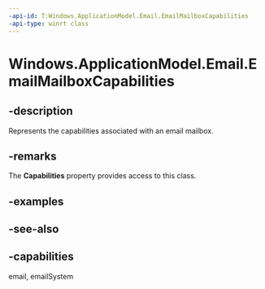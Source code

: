 ```yaml
---
-api-id: T:Windows.ApplicationModel.Email.EmailMailboxCapabilities
-api-type: winrt class
---
```


<!-- Class syntax.
public class EmailMailboxCapabilities : Windows.ApplicationModel.Email.IEmailMailboxCapabilities, Windows.ApplicationModel.Email.IEmailMailboxCapabilities2, Windows.ApplicationModel.Email.IEmailMailboxCapabilities3
-->

# Windows.ApplicationModel.Email.EmailMailboxCapabilities

## -description
Represents the capabilities associated with an email mailbox.

## -remarks
The **Capabilities** property provides access to this class.

## -examples

## -see-also

## -capabilities
email, emailSystem
